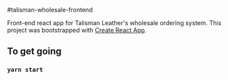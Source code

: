 #talisman-wholesale-frontend

Front-end react app for Talisman Leather's wholesale ordering system. This project was bootstrapped with [Create React App](https://github.com/facebook/create-react-app). 

## To get going

### `yarn start`
